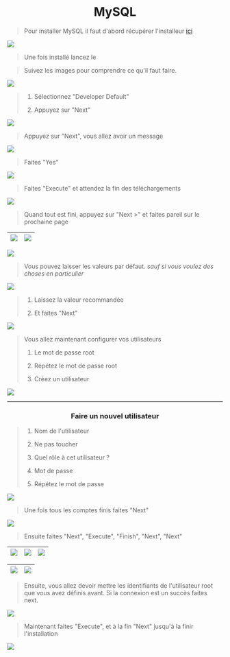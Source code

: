 <h1 align="center">MySQL</h1>

> Pour installer MySQL il faut d'abord récupérer l'installeur [ici](https://dev.mysql.com/downloads/installer/) 

![](./assets/mysql_windows/step_0.jpg)

> Une fois installé lancez le

> Suivez les images pour comprendre ce qu'il faut faire.

![](./assets/mysql_windows/step_1.jpg)

> 1. Sélectionnez "Developer Default"
> 
> 2. Appuyez sur "Next"

![](./assets/mysql_windows/step_2.jpg)

> Appuyez sur "Next", vous allez avoir un message

![](./assets/mysql_windows/step_3.jpg)

> Faites "Yes"

![](./assets/mysql_windows/step_4.jpg)

> Faites "Execute" et attendez la fin des téléchargements

![](./assets/mysql_windows/step_5.jpg)

> Quand tout est fini, appuyez sur "Next >" et faites pareil sur le prochaine page

| ![](./assets/mysql_windows/step_6.jpg) | ![](./assets/mysql_windows/step_7.jpg) |
| -------------------------------------- | -------------------------------------- |

![](./assets/mysql_windows/step_8.jpg)

> Vous pouvez laisser les valeurs par défaut. *sauf si vous voulez des choses en particulier*

![](./assets/mysql_windows/step_9.jpg)

> 1. Laissez la valeur recommandée
> 
> 2. Et faites "Next"

![](./assets/mysql_windows/step_10.jpg)

> Vous allez maintenant configurer vos utilisateurs
> 
> 1. Le mot de passe root
> 
> 2. Répétez le mot de passe root
> 
> 3. Créez un utilisateur

![](./assets/mysql_windows/step_11.jpg)

---

<h3 align="center">Faire un nouvel utilisateur</h3>

> 1. Nom de l'utilisateur
> 
> 2. Ne pas toucher
> 
> 3. Quel rôle à cet utilisateur ?
> 
> 4. Mot de passe
> 
> 5. Répétez le mot de passe

![](./assets/mysql_windows/step_12.jpg)

> Une fois tous les comptes finis faites "Next"

![](./assets/mysql_windows/step_13.jpg)

> Ensuite faites "Next", "Execute", "Finish", "Next", "Next"

| ![](./assets/mysql_windows/step_14.jpg) | ![](./assets/mysql_windows/step_15.jpg) | ![](./assets/mysql_windows/step_16.jpg) |
| --------------------------------------- | --------------------------------------- | --------------------------------------- |

| ![](./assets/mysql_windows/step_17.jpg) | ![](./assets/mysql_windows/step_18.jpg) |
| --------------------------------------- | --------------------------------------- |

> Ensuite, vous allez devoir mettre les identifiants de l'utilisateur root que vous avez définis avant. Si la connexion est un succès faites next. 

![](./assets/mysql_windows/step_19.jpg)

> Maintenant faites "Execute", et à la fin "Next" jusqu'à la finir l'installation

![](./assets/mysql_windows/step_20.jpg)
